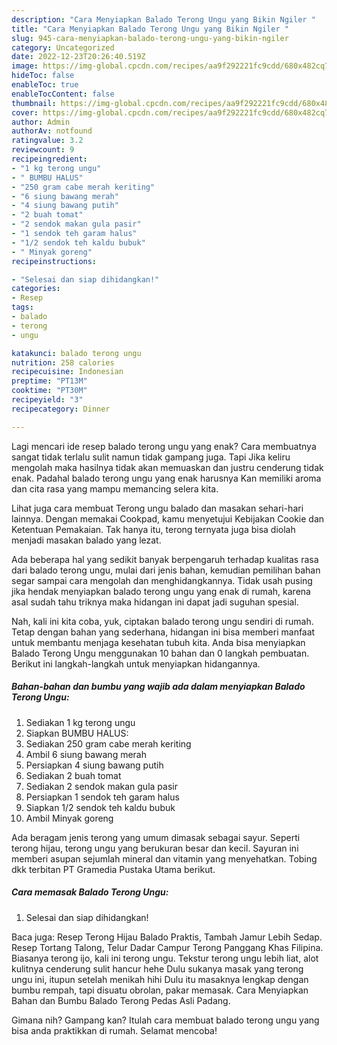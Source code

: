 ```yaml
---
description: "Cara Menyiapkan Balado Terong Ungu yang Bikin Ngiler "
title: "Cara Menyiapkan Balado Terong Ungu yang Bikin Ngiler "
slug: 945-cara-menyiapkan-balado-terong-ungu-yang-bikin-ngiler
category: Uncategorized
date: 2022-12-23T20:26:40.519Z
image: https://img-global.cpcdn.com/recipes/aa9f292221fc9cdd/680x482cq70/balado-terong-ungu-foto-resep-utama.jpg
hideToc: false
enableToc: true
enableTocContent: false
thumbnail: https://img-global.cpcdn.com/recipes/aa9f292221fc9cdd/680x482cq70/balado-terong-ungu-foto-resep-utama.jpg
cover: https://img-global.cpcdn.com/recipes/aa9f292221fc9cdd/680x482cq70/balado-terong-ungu-foto-resep-utama.jpg
author: Admin
authorAv: notfound
ratingvalue: 3.2
reviewcount: 9
recipeingredient:
- "1 kg terong ungu"
- " BUMBU HALUS"
- "250 gram cabe merah keriting"
- "6 siung bawang merah"
- "4 siung bawang putih"
- "2 buah tomat"
- "2 sendok makan gula pasir"
- "1 sendok teh garam halus"
- "1/2 sendok teh kaldu bubuk"
- " Minyak goreng"
recipeinstructions:

- "Selesai dan siap dihidangkan!"
categories:
- Resep
tags:
- balado
- terong
- ungu

katakunci: balado terong ungu 
nutrition: 258 calories
recipecuisine: Indonesian
preptime: "PT13M"
cooktime: "PT30M"
recipeyield: "3"
recipecategory: Dinner

---
```



Lagi mencari ide resep balado terong ungu yang enak? Cara membuatnya sangat tidak terlalu sulit namun tidak gampang juga. Tapi Jika keliru mengolah maka hasilnya tidak akan memuaskan dan justru cenderung tidak enak. Padahal balado terong ungu yang enak harusnya Kan memiliki aroma dan cita rasa yang mampu memancing selera kita.


Lihat juga cara membuat Terong ungu balado dan masakan sehari-hari lainnya. Dengan memakai Cookpad, kamu menyetujui Kebijakan Cookie dan Ketentuan Pemakaian. Tak hanya itu, terong ternyata juga bisa diolah menjadi masakan balado yang lezat.

Ada beberapa hal yang sedikit banyak berpengaruh terhadap kualitas rasa dari balado terong ungu, mulai dari jenis bahan, kemudian pemilihan bahan segar sampai cara mengolah dan menghidangkannya. Tidak usah pusing jika hendak menyiapkan balado terong ungu yang enak di rumah, karena asal sudah tahu triknya maka hidangan ini dapat jadi suguhan spesial.


Nah, kali ini kita coba, yuk, ciptakan balado terong ungu sendiri di rumah. Tetap dengan bahan yang sederhana, hidangan ini bisa memberi manfaat untuk membantu menjaga kesehatan tubuh kita. Anda bisa menyiapkan Balado Terong Ungu menggunakan 10 bahan dan 0 langkah pembuatan. Berikut ini langkah-langkah untuk menyiapkan hidangannya.

<!--inarticleads1-->

##### Bahan-bahan dan bumbu yang wajib ada dalam menyiapkan Balado Terong Ungu:

1. Sediakan 1 kg terong ungu
1. Siapkan  BUMBU HALUS:
1. Sediakan 250 gram cabe merah keriting
1. Ambil 6 siung bawang merah
1. Persiapkan 4 siung bawang putih
1. Sediakan 2 buah tomat
1. Sediakan 2 sendok makan gula pasir
1. Persiapkan 1 sendok teh garam halus
1. Siapkan 1/2 sendok teh kaldu bubuk
1. Ambil  Minyak goreng


Ada beragam jenis terong yang umum dimasak sebagai sayur. Seperti terong hijau, terong ungu yang berukuran besar dan kecil. Sayuran ini memberi asupan sejumlah mineral dan vitamin yang menyehatkan. Tobing dkk terbitan PT Gramedia Pustaka Utama berikut. 

<!--inarticleads2-->

##### Cara memasak Balado Terong Ungu:


1. Selesai dan siap dihidangkan!

Baca juga: Resep Terong Hijau Balado Praktis, Tambah Jamur Lebih Sedap. Resep Tortang Talong, Telur Dadar Campur Terong Panggang Khas Filipina. Biasanya terong ijo, kali ini terong ungu. Tekstur terong ungu lebih liat, alot kulitnya cenderung sulit hancur hehe Dulu sukanya masak yang terong ungu ini, itupun setelah menikah hihi Dulu itu masaknya lengkap dengan bumbu rempah, tapi disuatu obrolan, pakar memasak. Cara Menyiapkan Bahan dan Bumbu Balado Terong Pedas Asli Padang. 

Gimana nih? Gampang kan? Itulah cara membuat balado terong ungu yang bisa anda praktikkan di rumah. Selamat mencoba!
